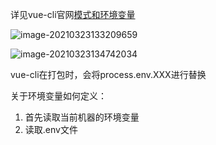详见vue-cli官网[模式和环境变量](https://cli.vuejs.org/zh/guide/mode-and-env.html#%E6%A8%A1%E5%BC%8F%E5%92%8C%E7%8E%AF%E5%A2%83%E5%8F%98%E9%87%8F)

![image-20210323133209659](http://mdrs.yuanjin.tech/img/20210323133209.png)

![image-20210323134742034](http://mdrs.yuanjin.tech/img/20210323134742.png)

vue-cli在打包时，会将process.env.XXX进行替换



关于环境变量如何定义：

1. 首先读取当前机器的环境变量
2. 读取.env文件
